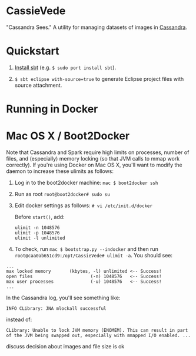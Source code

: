 CassieVede
==========

"Cassandra Sees."  A utility for managing datasets of images in
[Cassandra](http://cassandra.apache.org/).

Quickstart
==========

1. [Install sbt](http://www.scala-sbt.org/release/tutorial/Setup.html)
(e.g. `$ sudo port install sbt`).

2. `$ sbt eclipse with-source=true` to generate Eclipse project files
with source attachment.

Running in Docker
=================

Mac OS X / Boot2Docker
======================

Note that Cassandra and Spark require high limits on processes, number of files,
and (especially) memory locking (so that JVM calls to mmap work correctly).
If you're using Docker on Mac OS X, you'll want to modify the daemon to
increase these ulimits as follows:

1. Log in to the boot2docker machine: `mac $ boot2docker ssh`

2. Run as root `root@boot2docker# sudo su`

3. Edit docker settings as follows:
   `# vi /etc/init.d/docker`

   Before `start()`, add:
   ```
   ulimit -n 1048576
   ulimit -p 1048576
   ulimit -l unlimited
   ```

4. To check, run `mac $ bootstrap.py --indocker` and then run 
`root@caa0ab651cd9:/opt/CassieVede# ulimit -a`.  You should see:

```
...
max locked memory       (kbytes, -l) unlimited <-- Success!
open files                      (-n) 1048576   <-- Success!
max user processes              (-u) 1048576   <-- Success!
...
```

In the Cassandra log, you'll see something like: 
```
INFO CLibrary: JNA mlockall successful
```
instead of:
```
CLibrary: Unable to lock JVM memory (ENOMEM). This can result in part of the JVM being swapped out, especially with mmapped I/O enabled. ...
```

discuss decision about images and file size is ok
